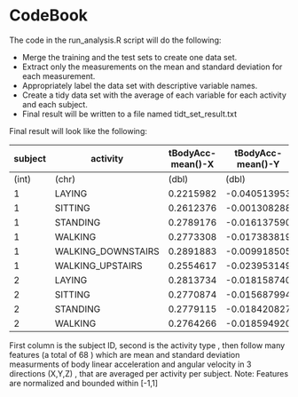 # CodeBook

The code in the run_analysis.R script will do the following:
* Merge the training and the test sets to create one data set.
* Extract only the measurements on the mean and standard deviation for each measurement. 
* Appropriately label the data set with descriptive variable names. 
* Create a tidy data set with the average of each variable for each activity and each subject.
* Final result will be written to a file named tidt_set_result.txt

Final result will look like the following:

 subject   |         activity  | tBodyAcc-mean()-X |tBodyAcc-mean()-Y |tBodyAcc-mean()-Z 
 ----------|-------------------|-------------------|------------------|------------------
     (int) |             (chr) |            (dbl)  |           (dbl)  |           (dbl)  
         1 |            LAYING |        0.2215982  |    -0.040513953  |      -0.1132036  
         1 |           SITTING |        0.2612376  |    -0.001308288  |      -0.1045442  
         1 |          STANDING |        0.2789176  |    -0.016137590  |      -0.1106018  
         1 |           WALKING |        0.2773308  |    -0.017383819  |      -0.1111481  
         1 |WALKING_DOWNSTAIRS |        0.2891883  |    -0.009918505  |      -0.1075662  
         1 |  WALKING_UPSTAIRS |        0.2554617  |    -0.023953149  |      -0.0973020  
         2 |            LAYING |        0.2813734  |    -0.018158740  |      -0.1072456  
         2 |           SITTING |        0.2770874  |    -0.015687994  |      -0.1092183  
         2 |          STANDING |        0.2779115  |    -0.018420827  |      -0.1059085  
         2 |           WALKING |        0.2764266  |    -0.018594920  |      -0.1055004  


First column is the subject ID, second is the activity type , then follow many features (a total of 68 ) which are mean and standard deviation measurments of body linear acceleration and angular velocity in 3 directions (X,Y,Z)  , that are averaged per activity per subject.
Note: Features are normalized and bounded within [-1,1]
